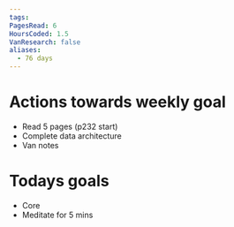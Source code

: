 ```yaml
---
tags: 
PagesRead: 6
HoursCoded: 1.5
VanResearch: false
aliases:
  - 76 days
---
```

# Actions towards weekly goal
- Read 5 pages (p232 start)
- Complete data architecture
- Van notes
# Todays goals
- Core
- Meditate for 5 mins